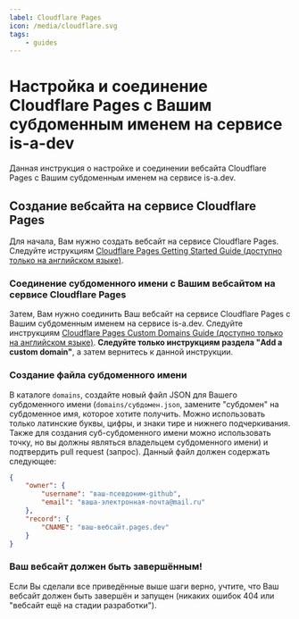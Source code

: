 ```yaml
---
label: Cloudflare Pages
icon: /media/cloudflare.svg
tags:
    - guides
---
```


# Настройка и соединение Cloudflare Pages с Вашим субдоменным именем на сервисе is-a-dev

Данная инструкция о настройке и соединении вебсайта Cloudflare Pages с Вашим субдоменным именем на сервисе is-a.dev.

## Создание вебсайта на сервисе Cloudflare Pages

Для начала, Вам нужно создать вебсайт на сервисе Cloudflare Pages. Следуйте иструкциям [Cloudflare Pages Getting Started Guide (доступно только на английском языке)](https://developers.cloudflare.com/pages/get-started/guide/).

### Соединение субдоменного имени с Вашим вебсайтом на сервисе Cloudflare Pages

Затем, Вам нужно соединить Ваш вебсайт на сервисе Cloudflare Pages с Вашим субдоменным именем на сервисе is-a.dev. Следуйте инструкциям [Cloudflare Pages Custom Domains Guide (доступно только на английском языке)](https://developers.cloudflare.com/pages/platform/custom-domains/#add-a-custom-domain). **Следуйте только инструкциям раздела "Add a custom domain"**, а затем вернитесь к данной инструкции.

### Создание файла субдоменного имени

В каталоге `domains`, создайте новый файл JSON для Вашего субдоменного имени (`domains/субдомен.json`, замените "субдомен" на субдоменное имя, которое хотите получить. Можно использовать только латинские буквы, цифры, и знаки тире и нижнего подчеркивания. Также для создания суб-субдоменного имени можно использовать точку, но вы должны являться владельцем субдоменного имени) и подтвердить pull request (запрос). Данный файл должен содержать следующее:

```json
{
    "owner": {
        "username": "ваш-псевдоним-github",
        "email": "ваша-электронная-почта@mail.ru"
    },
    "record": {
        "CNAME": "ваш-вебсайт.pages.dev"
    }
}
```

### Ваш вебсайт должен быть завершённым!

Если Вы сделали все приведённые выше шаги верно, учтите, что Ваш вебсайт должен быть завершён и запущен (никаких ошибок 404 или "вебсайт ещё на стадии разработки").

